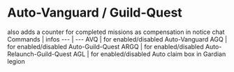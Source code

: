 Auto-Vanguard / Guild-Quest
======
also adds a counter for completed missions as compensation in notice chat<br>
Commands | infos
--- | ---
AVQ | for enabled/disabled Auto-Vanguard
AGQ | for enabled/disabled Auto-Guild-Quest
ARGQ | for enabled/disabled Auto-Relaunch-Guild-Quest
AGL |  for enabled/disabled Auto claim box in Gardian legion

